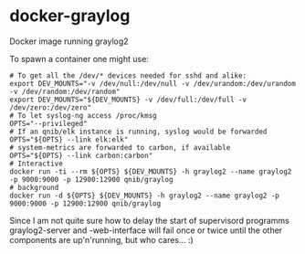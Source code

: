 docker-graylog
==============

Docker image running graylog2

To spawn a container one might use:
```
# To get all the /dev/* devices needed for sshd and alike:
export DEV_MOUNTS="-v /dev/null:/dev/null -v /dev/urandom:/dev/urandom -v /dev/random:/dev/random"
export DEV_MOUNTS="${DEV_MOUNTS} -v /dev/full:/dev/full -v /dev/zero:/dev/zero"
# To let syslog-ng access /proc/kmsg
OPTS="--privileged"
# If an qnib/elk instance is running, syslog would be forwarded
OPTS="${OPTS} --link elk:elk"
# system-metrics are forwarded to carbon, if available
OPTS="${OPTS} --link carbon:carbon"
# Interactive
docker run -ti --rm ${OPTS} ${DEV_MOUNTS} -h graylog2 --name graylog2 -p 9000:9000 -p 12900:12900 qnib/graylog
# background
docker run -d ${OPTS} ${DEV_MOUNTS} -h graylog2 --name graylog2 -p 9000:9000 -p 12900:12900 qnib/graylog
```

Since I am not quite sure how to delay the start of supervisord programms graylog2-server and -web-interface will fail once or twice until the other components are up'n'running,
but who cares... :)
